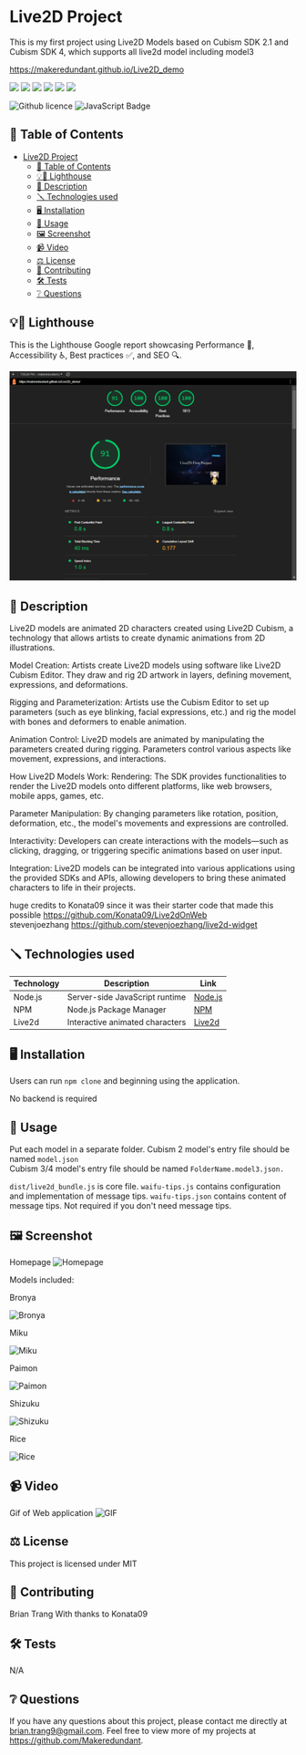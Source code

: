 # Live2D Project
This is my first project using Live2D Models based on Cubism SDK 2.1 and Cubism SDK 4, which supports all live2d model including model3

https://makeredundant.github.io/Live2D_demo  

![](https://forthebadge.com/images/badges/built-with-love.svg)
![](https://forthebadge.com/images/badges/uses-html.svg)
![](https://forthebadge.com/images/badges/made-with-javascript.svg)
![](https://forthebadge.com/images/badges/contains-cat-gifs.svg)
![](https://forthebadge.com/images/badges/powered-by-electricity.svg)
![](https://forthebadge.com/images/badges/makes-people-smile.svg)

![Github licence](http://img.shields.io/badge/license-MIT-blue.svg)
![JavaScript Badge](https://img.shields.io/badge/JavaScript-100%25-yellow.svg)

## 📓 Table of Contents
- [Live2D Project](#live2d-project)
  - [📓 Table of Contents](#-table-of-contents)
  - [💡🏡 Lighthouse](#-lighthouse)
  - [📄 Description](#-description)
  - [🪛 Technologies used](#-technologies-used)
  - [🖥️ Installation](#️-installation)
  - [💬 Usage](#-usage)
  - [🖼️ Screenshot](#️-screenshot)
  - [📹 Video](#-video)
  - [⚖️ License](#️-license)
  - [🤝 Contributing](#-contributing)
  - [🛠️ Tests](#️-tests)
  - [❔ Questions](#-questions)

## 💡🏡 Lighthouse
This is the Lighthouse Google report showcasing Performance 🚀, Accessibility ♿️, Best practices ✅, and SEO 🔍.

![Lighthouse](./assets/Lighthouse.png)

## 📄 Description 
Live2D models are animated 2D characters created using Live2D Cubism, a technology that allows artists to create dynamic animations from 2D illustrations. 

Model Creation: Artists create Live2D models using software like Live2D Cubism Editor. They draw and rig 2D artwork in layers, defining movement, expressions, and deformations.

Rigging and Parameterization: Artists use the Cubism Editor to set up parameters (such as eye blinking, facial expressions, etc.) and rig the model with bones and deformers to enable animation.

Animation Control: Live2D models are animated by manipulating the parameters created during rigging. Parameters control various aspects like movement, expressions, and interactions.

How Live2D Models Work:
Rendering: The SDK provides functionalities to render the Live2D models onto different platforms, like web browsers, mobile apps, games, etc.

Parameter Manipulation: By changing parameters like rotation, position, deformation, etc., the model's movements and expressions are controlled.

Interactivity: Developers can create interactions with the models—such as clicking, dragging, or triggering specific animations based on user input.

Integration: Live2D models can be integrated into various applications using the provided SDKs and APIs, allowing developers to bring these animated characters to life in their projects.

huge credits to Konata09 since it was their starter code that made this possible https://github.com/Konata09/Live2dOnWeb  
stevenjoezhang https://github.com/stevenjoezhang/live2d-widget 

## 🪛 Technologies used

| Technology   | Description                          | Link                                    |
|--------------|--------------------------------------|-----------------------------------------|
| Node.js      | Server-side JavaScript runtime        | [Node.js](https://nodejs.org/)          |
| NPM          | Node.js Package Manager              | [NPM](https://www.npmjs.com/)          |
| Live2d       | Interactive animated characters      | [Live2d](https://www.live2d.com/en/)   |



    
## 🖥️ Installation 

Users can run ```npm clone``` and beginning using the application. 

No backend is required
  
## 💬 Usage 
Put each model in a separate folder.
Cubism 2 model's entry file should be named ```model.json```  
Cubism 3/4 model's entry file should be named ```FolderName.model3.json.```

```dist/live2d_bundle.js``` is core file.
```waifu-tips.js``` contains configuration and implementation of message tips.
```waifu-tips.json``` contains content of message tips. Not required if you don't need message tips.


## 🖼️ Screenshot
Homepage
![Homepage](./assets/Live2D%20homepage.png)

Models included:

Bronya  
  
![Bronya](./assets/Bronya.png)

Miku  

![Miku](./assets/Miku.png)

Paimon  

![Paimon](./assets/Paimon.png)

Shizuku  

![Shizuku](./assets/Shizuku.png)

Rice  

![Rice](./assets/Rice.png)

## 📹 Video
Gif of Web application
![GIF](./assets/Live2d.gif)
  
## ⚖️ License 
This project is licensed under MIT
  
## 🤝 Contributing 
Brian Trang
With thanks to Konata09
  
## 🛠️ Tests
N/A
 
## ❔ Questions
If you have any questions about this project, please contact me directly at brian.trang9@gmail.com. Feel free to view more of my projects at https://github.com/Makeredundant.
